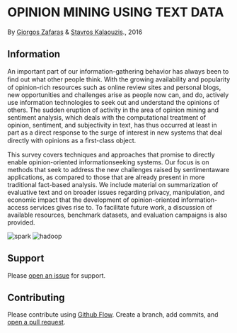 # OPINION MINING USING TEXT DATA 

By [Giorgos Zafaras](https://gr.linkedin.com/in/george-zafaras-ab71a451) & [Stavros Kalaouzis](https://github.com/skalaouzis)., 2016        

## Information

An important part of our information-gathering behavior has always been to ﬁnd out what other people think. With the growing availability and popularity of opinion-rich resources such as online review sites and personal blogs, new opportunities and challenges arise as people now can, and do, actively use information technologies to seek out and understand the opinions of others. The sudden eruption of activity in the area of opinion mining and sentiment analysis, which deals with the computational treatment of opinion, sentiment, and subjectivity in text, has thus occurred at least in part as a direct response to the surge of interest in new systems that deal directly with opinions as a ﬁrst-class object.

This survey covers techniques and approaches that promise to directly enable opinion-oriented informationseeking systems. Our focus is on methods that seek to address the new challenges raised by sentimentaware applications, as compared to those that are already present in more traditional fact-based analysis. We include material on summarization of evaluative text and on broader issues regarding privacy, manipulation, and economic impact that the development of opinion-oriented information-access services gives rise to. To facilitate future work, a discussion of available resources, benchmark datasets, and evaluation campaigns is also provided.

![spark](https://media.licdn.com/mpr/mpr/AAEAAQAAAAAAAAV0AAAAJDQ0MDdlNjNhLTM0YzAtNGJjNy1hZTI1LWY0NDQ5ZjRmY2YwOA.png)
![hadoop](http://spark.apache.org/images/hadoop.jpg)

## Support

Please [open an issue](https://github.com/fraction/readme-boilerplate/issues/new) for support.

## Contributing

Please contribute using [Github Flow](https://guides.github.com/introduction/flow/). Create a branch, add commits, and [open a pull request](https://github.com/fraction/readme-boilerplate/compare/).
